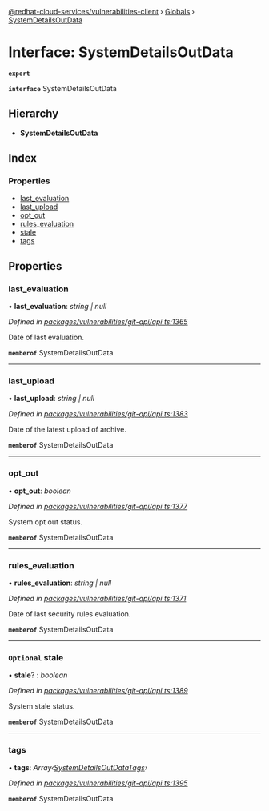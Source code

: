 [@redhat-cloud-services/vulnerabilities-client](../README.md) › [Globals](../globals.md) › [SystemDetailsOutData](systemdetailsoutdata.md)

# Interface: SystemDetailsOutData

**`export`** 

**`interface`** SystemDetailsOutData

## Hierarchy

* **SystemDetailsOutData**

## Index

### Properties

* [last_evaluation](systemdetailsoutdata.md#last_evaluation)
* [last_upload](systemdetailsoutdata.md#last_upload)
* [opt_out](systemdetailsoutdata.md#opt_out)
* [rules_evaluation](systemdetailsoutdata.md#rules_evaluation)
* [stale](systemdetailsoutdata.md#optional-stale)
* [tags](systemdetailsoutdata.md#tags)

## Properties

###  last_evaluation

• **last_evaluation**: *string | null*

*Defined in [packages/vulnerabilities/git-api/api.ts:1365](https://github.com/RedHatInsights/javascript-clients/blob/master/packages/vulnerabilities/git-api/api.ts#L1365)*

Date of last evaluation.

**`memberof`** SystemDetailsOutData

___

###  last_upload

• **last_upload**: *string | null*

*Defined in [packages/vulnerabilities/git-api/api.ts:1383](https://github.com/RedHatInsights/javascript-clients/blob/master/packages/vulnerabilities/git-api/api.ts#L1383)*

Date of the latest upload of archive.

**`memberof`** SystemDetailsOutData

___

###  opt_out

• **opt_out**: *boolean*

*Defined in [packages/vulnerabilities/git-api/api.ts:1377](https://github.com/RedHatInsights/javascript-clients/blob/master/packages/vulnerabilities/git-api/api.ts#L1377)*

System opt out status.

**`memberof`** SystemDetailsOutData

___

###  rules_evaluation

• **rules_evaluation**: *string | null*

*Defined in [packages/vulnerabilities/git-api/api.ts:1371](https://github.com/RedHatInsights/javascript-clients/blob/master/packages/vulnerabilities/git-api/api.ts#L1371)*

Date of last security rules evaluation.

**`memberof`** SystemDetailsOutData

___

### `Optional` stale

• **stale**? : *boolean*

*Defined in [packages/vulnerabilities/git-api/api.ts:1389](https://github.com/RedHatInsights/javascript-clients/blob/master/packages/vulnerabilities/git-api/api.ts#L1389)*

System stale status.

**`memberof`** SystemDetailsOutData

___

###  tags

• **tags**: *Array‹[SystemDetailsOutDataTags](systemdetailsoutdatatags.md)›*

*Defined in [packages/vulnerabilities/git-api/api.ts:1395](https://github.com/RedHatInsights/javascript-clients/blob/master/packages/vulnerabilities/git-api/api.ts#L1395)*

**`memberof`** SystemDetailsOutData
